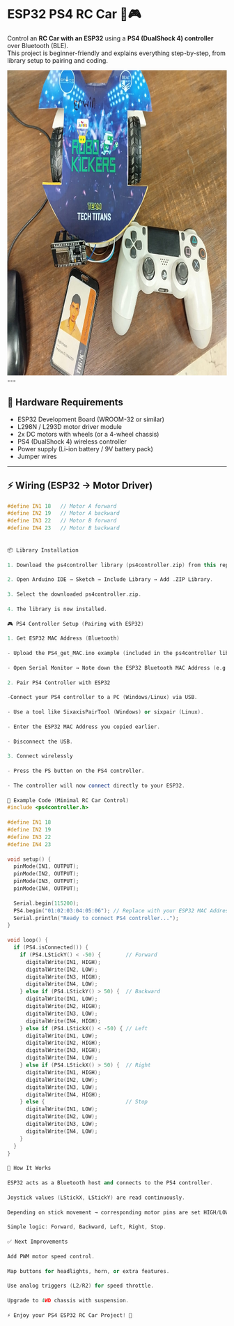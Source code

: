 # ESP32 PS4 RC Car 🚗🎮

Control an **RC Car with an ESP32** using a **PS4 (DualShock 4) controller** over Bluetooth (BLE).  
This project is beginner-friendly and explains everything step-by-step, from library setup to pairing and coding.

<img src="images/image-1.jpeg" alt="working time" width="800" height="700">
---

## 🔧 Hardware Requirements
- ESP32 Development Board (WROOM-32 or similar)  
- L298N / L293D motor driver module  
- 2x DC motors with wheels (or a 4-wheel chassis)  
- PS4 (DualShock 4) wireless controller  
- Power supply (Li-ion battery / 9V battery pack)  
- Jumper wires  

---

## ⚡ Wiring (ESP32 → Motor Driver)

```cpp
#define IN1 18   // Motor A forward
#define IN2 19   // Motor A backward
#define IN3 22   // Motor B forward
#define IN4 23   // Motor B backward


📦 Library Installation

1. Download the ps4controller library (ps4controller.zip) from this repository.

2. Open Arduino IDE → Sketch → Include Library → Add .ZIP Library.

3. Select the downloaded ps4controller.zip.

4. The library is now installed.

🎮 PS4 Controller Setup (Pairing with ESP32)

1. Get ESP32 MAC Address (Bluetooth)

- Upload the PS4_get_MAC.ino example (included in the ps4controller library).

- Open Serial Monitor → Note down the ESP32 Bluetooth MAC Address (e.g., 01:02:03:04:05:06).

2. Pair PS4 Controller with ESP32

-Connect your PS4 controller to a PC (Windows/Linux) via USB.

- Use a tool like SixaxisPairTool (Windows) or sixpair (Linux).

- Enter the ESP32 MAC Address you copied earlier.

- Disconnect the USB.

3. Connect wirelessly

- Press the PS button on the PS4 controller.

- The controller will now connect directly to your ESP32.

🚀 Example Code (Minimal RC Car Control)
#include <ps4controller.h>

#define IN1 18
#define IN2 19
#define IN3 22
#define IN4 23

void setup() {
  pinMode(IN1, OUTPUT);
  pinMode(IN2, OUTPUT);
  pinMode(IN3, OUTPUT);
  pinMode(IN4, OUTPUT);

  Serial.begin(115200);
  PS4.begin("01:02:03:04:05:06"); // Replace with your ESP32 MAC Address
  Serial.println("Ready to connect PS4 controller...");
}

void loop() {
  if (PS4.isConnected()) {
    if (PS4.LStickY() < -50) {        // Forward
      digitalWrite(IN1, HIGH);
      digitalWrite(IN2, LOW);
      digitalWrite(IN3, HIGH);
      digitalWrite(IN4, LOW);
    } else if (PS4.LStickY() > 50) {  // Backward
      digitalWrite(IN1, LOW);
      digitalWrite(IN2, HIGH);
      digitalWrite(IN3, LOW);
      digitalWrite(IN4, HIGH);
    } else if (PS4.LStickX() < -50) { // Left
      digitalWrite(IN1, LOW);
      digitalWrite(IN2, HIGH);
      digitalWrite(IN3, HIGH);
      digitalWrite(IN4, LOW);
    } else if (PS4.LStickX() > 50) {  // Right
      digitalWrite(IN1, HIGH);
      digitalWrite(IN2, LOW);
      digitalWrite(IN3, LOW);
      digitalWrite(IN4, HIGH);
    } else {                          // Stop
      digitalWrite(IN1, LOW);
      digitalWrite(IN2, LOW);
      digitalWrite(IN3, LOW);
      digitalWrite(IN4, LOW);
    }
  }
}

📖 How It Works

ESP32 acts as a Bluetooth host and connects to the PS4 controller.

Joystick values (LStickX, LStickY) are read continuously.

Depending on stick movement → corresponding motor pins are set HIGH/LOW.

Simple logic: Forward, Backward, Left, Right, Stop.

✅ Next Improvements

Add PWM motor speed control.

Map buttons for headlights, horn, or extra features.

Use analog triggers (L2/R2) for speed throttle.

Upgrade to 4WD chassis with suspension.

⚡ Enjoy your PS4 ESP32 RC Car Project! 🚗